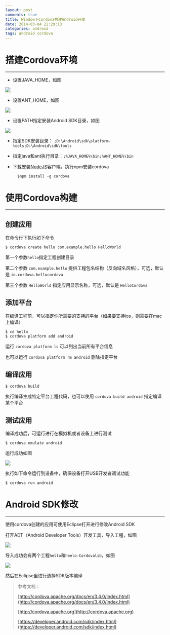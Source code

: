 ```yaml
---
layout: post
comments: true
title: Window下Cordova构建Android开发
date: 2014-03-04 22:29:13
categories: android
tags: android cordova
---
```


# 搭建Cordova环境 #

----------

- 设置JAVA_HOME，如图

![](/images/posts/javahome.png)

- 设置ANT_HOME，如图

![](/images/posts/anthome.png)

- 设置PATH指定安装Android SDK目录，如图

![](/images/posts/path.png)

- 指定SDK安装目录：
`;D:\Android\sdk\platform-tools;D:\Android\sdk\tools`

- 指定java和ant执行目录：`;%JAVA_HOME%\bin;%ANT_HOME%\bin`

- 下载安装[NodeJS](http://nodejs.org/)客户端，执行npm安装cordova

		$npm install -g cordova


# 使用Cordova构建 #

----------

## 创建应用 ##

在命令行下执行如下命令

	$ cordova create hello com.example.hello HelloWorld

第一个参数`hello`指定工程创建目录

第二个参数 `com.example.hello` 提供工程包名结构（反向域名风格），可选，默认是  `io.cordova.hellocordova`

第三个参数 `HelloWorld` 指定应用显示名称，可选，默认是 `HelloCordova`

## 添加平台 ##

在编译工程前，可以指定你所需要的支持的平台（如果要支持ios，则需要在mac上编译）

	$ cd hello
	$ cordova platform add android

运行 `cordova platform ls` 可以列出当前所有平台信息

也可以运行 `cordova platform rm android` 删除指定平台

## 编译应用 ##


	$ cordova build

执行编译生成特定平台工程代码，也可以使用 `cordova build android` 指定编译某个平台

## 测试应用 ##

编译成功后，可运行进行在模拟机或者设备上进行测试

	$ cordova emulate android

运行成功如图

![](/images/posts/emulate.png)

执行如下命令运行到设备中，确保设备打开USB开发者调试功能

	$ cordova run android



# Android SDK修改 #

----------

使用cordova创建的应用可使用Eclipse打开进行修改Android SDK

打开ADT（Android Developer Tools）开发工具，导入工程，如图

![](/images/posts/import.png)

导入成功会有两个工程`hello`和`heelo-Cordovalib`，如图

![](/images/posts/project.png)

然后在Eclipse里进行选择SDK版本编译




> 参考文档：
> 
> [http://cordova.apache.org/docs/en/3.4.0/index.html](http://cordova.apache.org/docs/en/3.4.0/index.html)
>  
> [http://cordova.apache.org](http://cordova.apache.org)
> 
> [https://developer.android.com/sdk/index.html](https://developer.android.com/sdk/index.html)
